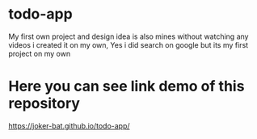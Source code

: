 # todo-app
My first own project and design idea is also mines without watching any videos i created it on my own, Yes i did search on google but its my first project on my own

# Here you can see link demo of this repository
https://joker-bat.github.io/todo-app/
